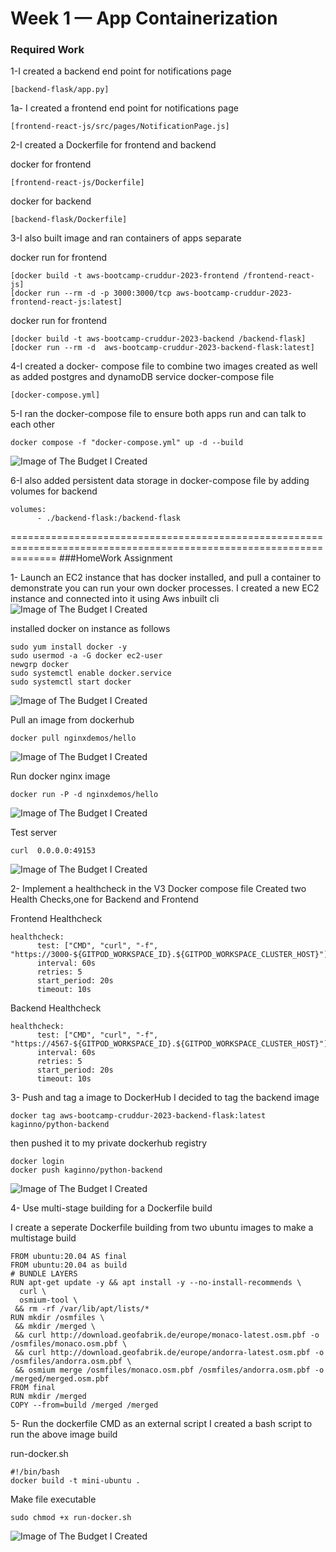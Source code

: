 # Week 1 — App Containerization
### Required Work
1-I created a backend end point for notifications page
```
[backend-flask/app.py]
```
1a- I created a frontend end point for notifications page
```
[frontend-react-js/src/pages/NotificationPage.js]
```

2-I created a Dockerfile for frontend and backend

docker for frontend
```
[frontend-react-js/Dockerfile]
```
docker for backend
```
[backend-flask/Dockerfile]
```

3-I also built image and ran containers of apps separate

docker run for frontend
```
[docker build -t aws-bootcamp-cruddur-2023-frontend /frontend-react-js]
[docker run --rm -d -p 3000:3000/tcp aws-bootcamp-cruddur-2023-frontend-react-js:latest]

```

docker run for frontend
```
[docker build -t aws-bootcamp-cruddur-2023-backend /backend-flask]
[docker run --rm -d  aws-bootcamp-cruddur-2023-backend-flask:latest]

```

4-I created a docker- compose file to combine two images created as well as added postgres and dynamoDB service
docker-compose file
```
[docker-compose.yml]
```
5-I ran the docker-compose file to ensure both apps run and can talk to each other
```
docker compose -f "docker-compose.yml" up -d --build 
```
![Image of The Budget I Created](assets/docker-compose-build.png) 

6-I also added persistent data storage in docker-compose file by adding volumes for backend
```
volumes:
      - ./backend-flask:/backend-flask
```
====================================================================================================================
###HomeWork Assignment

1- Launch an EC2 instance that has docker installed, and pull a container to demonstrate you can run your own docker processes. 
I created a new EC2 instance and connected into it using Aws inbuilt cli
![Image of The Budget I Created](assets/aws-ec2-connect.png) 

installed docker on instance as follows
```
sudo yum install docker -y
sudo usermod -a -G docker ec2-user
newgrp docker
sudo systemctl enable docker.service
sudo systemctl start docker
```
![Image of The Budget I Created](assets/aws-ec2-docker.png) 

Pull an image from dockerhub
```
docker pull nginxdemos/hello
```
![Image of The Budget I Created](assets/docker-pull-ec2.png) 

Run docker nginx image
```
docker run -P -d nginxdemos/hello
```
![Image of The Budget I Created](assets/docker-run-ec2.png) 

Test server
```
curl  0.0.0.0:49153
```
![Image of The Budget I Created](assets/curl-ec2.png) 

2- Implement a healthcheck in the V3 Docker compose file
Created two Health Checks,one for Backend  and Frontend

Frontend Healthcheck
```
healthcheck:
      test: ["CMD", "curl", "-f", "https://3000-${GITPOD_WORKSPACE_ID}.${GITPOD_WORKSPACE_CLUSTER_HOST}"]
      interval: 60s
      retries: 5
      start_period: 20s
      timeout: 10s
```
Backend Healthcheck
```
healthcheck:
      test: ["CMD", "curl", "-f", "https://4567-${GITPOD_WORKSPACE_ID}.${GITPOD_WORKSPACE_CLUSTER_HOST}"]
      interval: 60s
      retries: 5
      start_period: 20s
      timeout: 10s
```
3- Push and tag a image to DockerHub
I decided to tag the  backend image 
```
docker tag aws-bootcamp-cruddur-2023-backend-flask:latest kaginno/python-backend
```
then pushed it to my private dockerhub registry
```
docker login
docker push kaginno/python-backend

```
![Image of The Budget I Created](assets/dockerhub-image.png)

4- Use multi-stage building for a Dockerfile build

I create a seperate Dockerfile building from two ubuntu images to make a multistage build

```
FROM ubuntu:20.04 AS final
FROM ubuntu:20.04 as build
# BUNDLE LAYERS
RUN apt-get update -y && apt install -y --no-install-recommends \
  curl \
  osmium-tool \
 && rm -rf /var/lib/apt/lists/*
RUN mkdir /osmfiles \
 && mkdir /merged \
 && curl http://download.geofabrik.de/europe/monaco-latest.osm.pbf -o /osmfiles/monaco.osm.pbf \
 && curl http://download.geofabrik.de/europe/andorra-latest.osm.pbf -o /osmfiles/andorra.osm.pbf \
 && osmium merge /osmfiles/monaco.osm.pbf /osmfiles/andorra.osm.pbf -o /merged/merged.osm.pbf
FROM final
RUN mkdir /merged
COPY --from=build /merged /merged
```

5- Run the dockerfile CMD as an external script
I created a bash script to run the above image build

run-docker.sh
```
#!/bin/bash
docker build -t mini-ubuntu .
```
Make file executable
```
sudo chmod +x run-docker.sh
```
![Image of The Budget I Created](assets/run-docker.png)